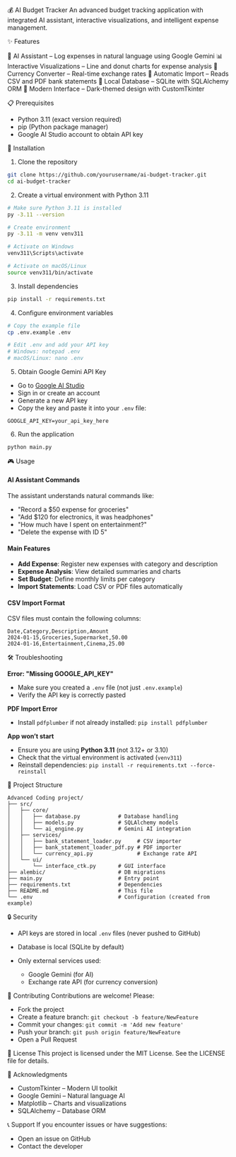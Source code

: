 💰 AI Budget Tracker
An advanced budget tracking application with integrated AI assistant, interactive visualizations, and intelligent expense management.

✨ Features

🤖 AI Assistant – Log expenses in natural language using Google Gemini
📊 Interactive Visualizations – Line and donut charts for expense analysis
💱 Currency Converter – Real-time exchange rates
📄 Automatic Import – Reads CSV and PDF bank statements
💾 Local Database – SQLite with SQLAlchemy ORM
🎨 Modern Interface – Dark-themed design with CustomTkinter

📋 Prerequisites

* Python 3.11 (exact version required)
* pip (Python package manager)
* Google AI Studio account to obtain API key

🚀 Installation

1. Clone the repository

```bash
git clone https://github.com/yourusername/ai-budget-tracker.git
cd ai-budget-tracker
```

2. Create a virtual environment with Python 3.11

```bash
# Make sure Python 3.11 is installed
py -3.11 --version

# Create environment
py -3.11 -m venv venv311

# Activate on Windows
venv311\Scripts\activate

# Activate on macOS/Linux
source venv311/bin/activate
```

3. Install dependencies

```bash
pip install -r requirements.txt
```

4. Configure environment variables

```bash
# Copy the example file
cp .env.example .env

# Edit .env and add your API key
# Windows: notepad .env
# macOS/Linux: nano .env
```

5. Obtain Google Gemini API Key

* Go to [Google AI Studio](https://aistudio.google.com/app/apikey)
* Sign in or create an account
* Generate a new API key
* Copy the key and paste it into your `.env` file:

```
GOOGLE_API_KEY=your_api_key_here
```

6. Run the application

```bash
python main.py
```

🎮 Usage

#### AI Assistant Commands

The assistant understands natural commands like:

* "Record a \$50 expense for groceries"
* "Add \$120 for electronics, it was headphones"
* "How much have I spent on entertainment?"
* "Delete the expense with ID 5"

#### Main Features

* **Add Expense**: Register new expenses with category and description
* **Expense Analysis**: View detailed summaries and charts
* **Set Budget**: Define monthly limits per category
* **Import Statements**: Load CSV or PDF files automatically

#### CSV Import Format

CSV files must contain the following columns:

```csv
Date,Category,Description,Amount
2024-01-15,Groceries,Supermarket,50.00
2024-01-16,Entertainment,Cinema,25.00
```

🛠️ Troubleshooting

**Error: "Missing GOOGLE\_API\_KEY"**

* Make sure you created a `.env` file (not just `.env.example`)
* Verify the API key is correctly pasted

**PDF Import Error**

* Install `pdfplumber` if not already installed: `pip install pdfplumber`

**App won’t start**

* Ensure you are using **Python 3.11** (not 3.12+ or 3.10)
* Check that the virtual environment is activated (`venv311`)
* Reinstall dependencies: `pip install -r requirements.txt --force-reinstall`

📁 Project Structure

```
Advanced Coding project/
├── src/
│   ├── core/
│   │   ├── database.py            # Database handling
│   │   ├── models.py              # SQLAlchemy models
│   │   └── ai_engine.py           # Gemini AI integration
│   ├── services/
│   │   ├── bank_statement_loader.py     # CSV importer
│   │   ├── bank_statement_loader_pdf.py # PDF importer
│   │   └── currency_api.py              # Exchange rate API
│   └── ui/
│       └── interface_ctk.py       # GUI interface
├── alembic/                       # DB migrations
├── main.py                        # Entry point
├── requirements.txt               # Dependencies
├── README.md                      # This file
└── .env                           # Configuration (created from example)
```

🔒 Security

* API keys are stored in local `.env` files (never pushed to GitHub)
* Database is local (SQLite by default)
* Only external services used:

  * Google Gemini (for AI)
  * Exchange rate API (for currency conversion)

🤝 Contributing
Contributions are welcome! Please:

* Fork the project
* Create a feature branch: `git checkout -b feature/NewFeature`
* Commit your changes: `git commit -m 'Add new feature'`
* Push your branch: `git push origin feature/NewFeature`
* Open a Pull Request

📄 License
This project is licensed under the MIT License. See the LICENSE file for details.

🙏 Acknowledgments

* CustomTkinter – Modern UI toolkit
* Google Gemini – Natural language AI
* Matplotlib – Charts and visualizations
* SQLAlchemy – Database ORM

📞 Support
If you encounter issues or have suggestions:

* Open an issue on GitHub
* Contact the developer

